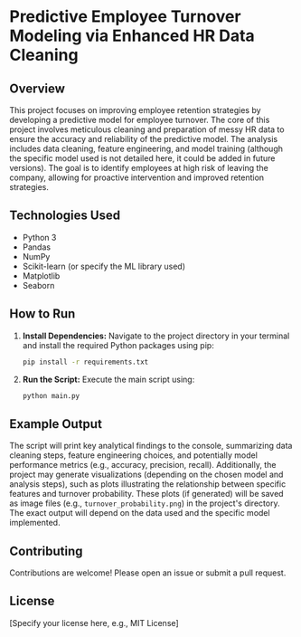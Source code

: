 # Predictive Employee Turnover Modeling via Enhanced HR Data Cleaning

## Overview

This project focuses on improving employee retention strategies by developing a predictive model for employee turnover.  The core of this project involves meticulous cleaning and preparation of messy HR data to ensure the accuracy and reliability of the predictive model.  The analysis includes data cleaning, feature engineering, and model training (although the specific model used is not detailed here, it could be added in future versions). The goal is to identify employees at high risk of leaving the company, allowing for proactive intervention and improved retention strategies.

## Technologies Used

* Python 3
* Pandas
* NumPy
* Scikit-learn (or specify the ML library used)
* Matplotlib
* Seaborn

## How to Run

1. **Install Dependencies:**  Navigate to the project directory in your terminal and install the required Python packages using pip:

   ```bash
   pip install -r requirements.txt
   ```

2. **Run the Script:** Execute the main script using:

   ```bash
   python main.py
   ```

## Example Output

The script will print key analytical findings to the console, summarizing data cleaning steps, feature engineering choices, and potentially model performance metrics (e.g., accuracy, precision, recall).  Additionally, the project may generate visualizations (depending on the chosen model and analysis steps), such as plots illustrating the relationship between specific features and turnover probability. These plots (if generated) will be saved as image files (e.g., `turnover_probability.png`) in the project's directory.  The exact output will depend on the data used and the specific model implemented.


## Contributing

Contributions are welcome! Please open an issue or submit a pull request.


## License

[Specify your license here, e.g., MIT License]